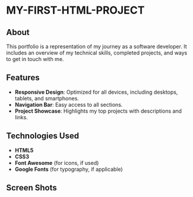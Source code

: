 # MY-FIRST-HTML-PROJECT


## About

This portfolio is a representation of my journey as a software developer. It includes an overview of my technical skills, completed projects, and ways to get in touch with me.

## Features

- **Responsive Design**: Optimized for all devices, including desktops, tablets, and smartphones.
- **Navigation Bar**: Easy access to all sections.
- **Project Showcase**: Highlights my top projects with descriptions and links.

## Technologies Used

- **HTML5**
- **CSS3**
- **Font Awesome** (for icons, if used)
- **Google Fonts** (for typography, if applicable)

## Screen Shots
